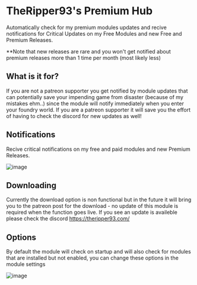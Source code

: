 # TheRipper93's Premium Hub

Automatically check for my premium modules updates and recive notifications for Critical Updates on my Free Modules and new Free and Premium Releases.

**Note that new releases are rare and you won't get notified about premium releases more than 1 time per month (most likely less)

## What is it for?

If you are not a patreon supporter you get notified by module updates that can potentially save your impending game from disaster (because of my mistakes ehm..) since the module will notify immediately when you enter your foundry world. 
If you are a patreon supporter it will save you the effort of having to check the discord for new updates as well!

## Notifications

Recive critical notifications on my free and paid modules and new Premium Releases.

![image](https://user-images.githubusercontent.com/1346839/162640908-41e20721-eff5-4070-a7fb-d801cb06e666.png)


## Downloading

Currently the download option is non functional but in the future it will bring you to the patreon post for the download - no update of this module is required when the function goes live.
If you see an update is availeble please check the discord https://theripper93.com/

## Options

By default the module will check on startup and will also check for modules that are installed but not enabled, you can change these options in the module settings

![image](https://user-images.githubusercontent.com/1346839/162621231-c5c7f7f8-ad05-494d-8d82-d7e3c61c47df.png)
